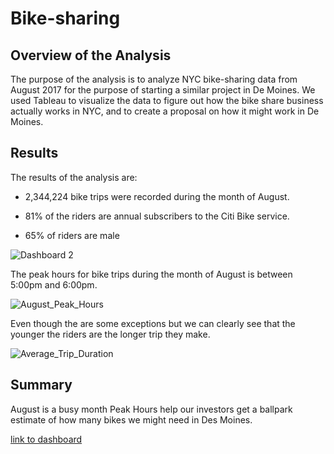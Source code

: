 # Bike-sharing

## Overview of the Analysis

The purpose of the analysis is to analyze NYC bike-sharing data from August 2017 for the purpose of starting a similar project in De Moines. We used Tableau to visualize the data to figure out how the bike share business actually works in NYC, and to create a proposal on how it might work in De Moines. 

## Results

The results of the analysis are: 

- 2,344,224 bike trips were recorded during the month of August. 

- 81% of the riders are annual subscribers to the Citi Bike service.

- 65% of riders are male


![Dashboard 2](https://user-images.githubusercontent.com/66279829/168548754-1a355f54-3dc9-4c35-a7b5-b703892bfe73.png)

The peak hours for bike trips during the month of August is between 5:00pm and 6:00pm.

![August_Peak_Hours](https://user-images.githubusercontent.com/66279829/168549716-fdfc9290-1ee5-4346-a9ba-398d5336342a.png)

Even though the are some exceptions but we can clearly see that the younger the riders are the longer trip they make.

![Average_Trip_Duration](https://user-images.githubusercontent.com/66279829/168550398-dfb0e489-ce25-4a6e-8c35-1cd941e64081.png)




## Summary

August is a busy month
Peak Hours help our investors get a ballpark estimate of how many bikes we might need in Des Moines.

[link to dashboard](https://public.tableau.com/app/profile/safaa.dorian/viz/Visualizations_16526870459250/NYC_Citi_Bike?publish=yes)
